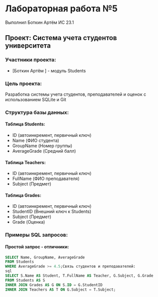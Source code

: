 # Лабораторная работа №5
Выполнил Боткин Артём ИС 23.1
## Проект: Система учета студентов университета

###  Участники проекта:
- [Боткин Артём ] - модуль Students


###  Цель проекта:
Разработка системы учета студентов, преподавателей и оценок с использованием SQLite и Git

###  Структура базы данных:

#### Таблица Students:
- ID (автоинкремент, первичный ключ)
- Name (ФИО студента)
- GroupName (Номер группы) 
- AverageGrade (Средний балл)

#### Таблица Teachers:
- ID (автоинкремент, первичный ключ)
- FullName (ФИО преподавателя)
- Subject (Предмет)

#### Таблица Grades:
- ID (автоинкремент, первичный ключ) 
- StudentID (Внешний ключ к Students)
- Subject (Предмет)
- Grade (Оценка)

###  Примеры SQL запросов:

#### Простой запрос - отличники:
```sql
SELECT Name, GroupName, AverageGrade
FROM Students
WHERE AverageGrade >= 4.5;Связь студентов и преподавателей:
sql
SELECT S.Name AS Student, T.FullName AS Teacher, G.Subject, G.Grade
FROM Students AS S
INNER JOIN Grades AS G ON S.ID = G.StudentID
INNER JOIN Teachers AS T ON G.Subject = T.Subject;
